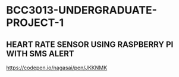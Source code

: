 # BCC3013-UNDERGRADUATE-PROJECT-1

## HEART RATE SENSOR USING RASPBERRY PI WITH SMS ALERT

https://codepen.io/nagasai/pen/JKKNMK



